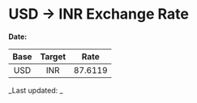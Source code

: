 # USD → INR Exchange Rate

**Date:** 

| Base | Target | Rate  |
|:----:|:------:|:-----:|
| USD  | INR    | 87.6119 |

_Last updated: _